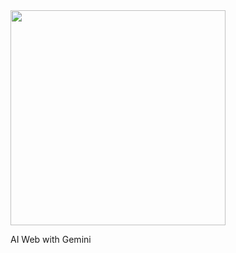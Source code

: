<img src="https://id.m.wikipedia.org/wiki/Berkas:Google_Gemini_logo.svg" width="344"/>
<p></p>AI Web with Gemini</p>
